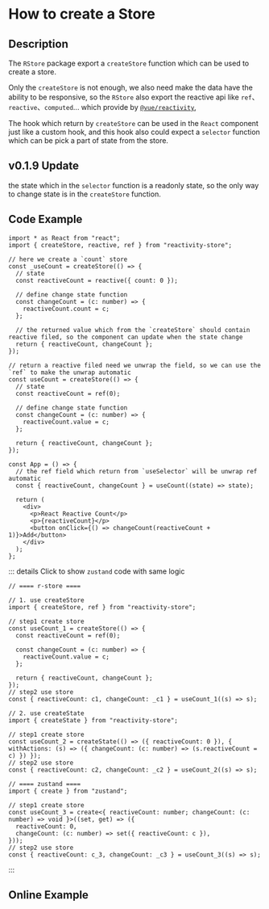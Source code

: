 # How to create a Store

## Description

The `RStore` package export a `createStore` function which can be used to create a store.

Only the `createStore` is not enough, we also need make the data have the ability to be responsive, so the `RStore` also export the reactive api like `ref`、`reactive`、`computed`... which provide by [`@vue/reactivity`](https://www.npmjs.com/package/@vue/reactivity),

The hook which return by `createStore` can be used in the `React` component just like a custom hook, and this hook also could expect a `selector` function which can be pick a part of state from the store.

## v0.1.9 Update

the state which in the `selector` function is a readonly state, so the only way to change state is in the `createStore` function.

## Code Example

```tsx twoslash
import * as React from "react";
import { createStore, reactive, ref } from "reactivity-store";

// here we create a `count` store
const _useCount = createStore(() => {
  // state
  const reactiveCount = reactive({ count: 0 });

  // define change state function
  const changeCount = (c: number) => {
    reactiveCount.count = c;
  };

  // the returned value which from the `createStore` should contain reactive filed, so the component can update when the state change
  return { reactiveCount, changeCount };
});

// return a reactive filed need we unwrap the field, so we can use the `ref` to make the unwrap automatic
const useCount = createStore(() => {
  // state
  const reactiveCount = ref(0);

  // define change state function
  const changeCount = (c: number) => {
    reactiveCount.value = c;
  };

  return { reactiveCount, changeCount };
});

const App = () => {
  // the ref field which return from `useSelector` will be unwrap ref automatic
  const { reactiveCount, changeCount } = useCount((state) => state);

  return (
    <div>
      <p>React Reactive Count</p>
      <p>{reactiveCount}</p>
      <button onClick={() => changeCount(reactiveCount + 1)}>Add</button>
    </div>
  );
};
```

::: details Click to show `zustand` code with same logic

```tsx twoslash
// ==== r-store ====

// 1. use createStore
import { createStore, ref } from "reactivity-store";

// step1 create store
const useCount_1 = createStore(() => {
  const reactiveCount = ref(0);

  const changeCount = (c: number) => {
    reactiveCount.value = c;
  };

  return { reactiveCount, changeCount };
});
// step2 use store
const { reactiveCount: c1, changeCount: _c1 } = useCount_1((s) => s);

// 2. use createState
import { createState } from "reactivity-store";

// step1 create store
const useCount_2 = createState(() => ({ reactiveCount: 0 }), { withActions: (s) => ({ changeCount: (c: number) => (s.reactiveCount = c) }) });
// step2 use store
const { reactiveCount: c2, changeCount: _c2 } = useCount_2((s) => s);

// ==== zustand ====
import { create } from "zustand";

// step1 create store
const useCount_3 = create<{ reactiveCount: number; changeCount: (c: number) => void }>((set, get) => ({
  reactiveCount: 0,
  changeCount: (c: number) => set({ reactiveCount: c }),
}));
// step2 use store
const { reactiveCount: c_3, changeCount: _c3 } = useCount_3((s) => s);
```

:::

<!-- ::: warning
I recommend provide a memo select to the hook which pick the state if we do not need all of the store state, like:

```tsx
const App = () => {
  const reactiveObj = useCount(useCallback((state) => state.reactiveCount, []));

  return (
    <div style={containerStyle}>
      <p>React Reactive Count</p>
      <p style={{ color: "red" }}>{reactiveObj.count}</p>
      <button onClick={() => reactiveObj.count++} style={buttonStyle}>
        Add
      </button>
    </div>
  );
};
```

::: -->

## Online Example

<script setup>
  import Create from '@theme/components/createStore.vue'
</script>

<Create />
